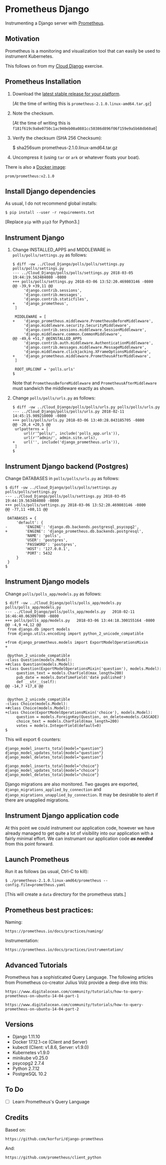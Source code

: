 # Prometheus Django

Instrumenting a Django server with [Prometheus](https://prometheus.io/).

## Motivation

Prometheus is a monitoring and visualization tool that can easily be used to instrument Kubernetes.

This follows on from my [Cloud Django](https://github.com/mramshaw/Cloud_Django) exercise.

## Prometheus Installation

1. Download the [latest stable release for your platform](https://prometheus.io/download/).

    [At the time of writing this is `prometheus-2.1.0.linux-amd64.tar.gz`]

2. Note the checksum.

    [At the time of writing this is `f181f619c9a8e0750c1ac940eb00a0881cc50386d896f06f159e9a5b68db60a0`]

3. Verify the checksum (SHA 256 Checksum):

    $ sha256sum prometheus-2.1.0.linux-amd64.tar.gz

4. Uncompress it (using `tar` or `ark` or whatever floats your boat).

There is also a [Docker image](https://hub.docker.com/r/prom/prometheus/):

    prom/prometheus:v2.1.0

## Install Django dependencies

As usual, I do not recommend global installs:

    $ pip install --user -r requirements.txt

[Replace `pip` with `pip3` for Python3.]

## Instrument Django

1. Change INSTALLED_APPS and MIDDLEWARE in `polls/polls/settings.py` as follows:

    ```
    $ diff -uw ../Cloud_Django/polls/polls/settings.py polls/polls/settings.py
    --- ../Cloud_Django/polls/polls/settings.py	2018-03-05 19:44:19.563484080 -0800
    +++ polls/polls/settings.py	2018-03-06 13:52:20.469803146 -0800
    @@ -39,9 +39,11 @@
         'django.contrib.sessions',
         'django.contrib.messages',
         'django.contrib.staticfiles',
    +    'django_prometheus',
     ]
     
     MIDDLEWARE = [
    +    'django_prometheus.middleware.PrometheusBeforeMiddleware',
         'django.middleware.security.SecurityMiddleware',
         'django.contrib.sessions.middleware.SessionMiddleware',
         'django.middleware.common.CommonMiddleware',
    @@ -49,6 +51,7 @@INSTALLED_APPS
         'django.contrib.auth.middleware.AuthenticationMiddleware',
         'django.contrib.messages.middleware.MessageMiddleware',
         'django.middleware.clickjacking.XFrameOptionsMiddleware',
    +    'django_prometheus.middleware.PrometheusAfterMiddleware',
     ]
     
     ROOT_URLCONF = 'polls.urls'
    $
    ```

    Note that `PrometheusBeforeMiddleware` and `PrometheusAfterMiddleware` must sandwich the middleware exactly as shown.

2. Change `polls/polls/urls.py` as follows:

    ```
    $ diff -uw ../Cloud_Django/polls/polls/urls.py polls/polls/urls.py
    --- ../Cloud_Django/polls/polls/urls.py	2018-02-11 14:45:15.909210000 -0800
    +++ polls/polls/urls.py	2018-03-06 13:40:28.043185705 -0800
    @@ -20,4 +20,5 @@
     urlpatterns = [
         url(r'^polls/', include('polls_app.urls')),
         url(r'^admin/', admin.site.urls),
    +    url('', include('django_prometheus.urls')),
     ]
    $
    ```

## Instrument Django backend (Postgres)

Change DATABASES in `polls/polls/urls.py` as follows:

    $ diff -uw ../Cloud_Django/polls/polls/settings.py polls/polls/settings.py
    --- ../Cloud_Django/polls/polls/settings.py	2018-03-05 19:44:19.563484080 -0800
    +++ polls/polls/settings.py	2018-03-06 13:52:20.469803146 -0800
    @@ -77,11 +80,11 @@
     
     DATABASES = {
         'default': {
    -        'ENGINE': 'django.db.backends.postgresql_psycopg2',
    +        'ENGINE': 'django_prometheus.db.backends.postgresql',
             'NAME': 'polls',
             'USER': 'postgres',
             'PASSWORD': 'postgres',
             'HOST': '127.0.0.1',
             'PORT': 5432
         }
     }
    $

## Instrument Django models

Change `polls/polls_app/models.py` as follows:

    $ diff -uw ../Cloud_Django/polls/polls_app/models.py polls/polls_app/models.py
    --- ../Cloud_Django/polls/polls_app/models.py	2018-02-11 16:46:40.063097000 -0800
    +++ polls/polls_app/models.py	2018-03-06 13:44:18.300155164 -0800
    @@ -4,9 +4,12 @@
     from django.db import models
     from django.utils.encoding import python_2_unicode_compatible
     
    +from django_prometheus.models import ExportModelOperationsMixin
    +
     
     @python_2_unicode_compatible
    -class Question(models.Model):
    +#class Question(models.Model):
    +class Question(ExportModelOperationsMixin('question'), models.Model):
         question_text = models.CharField(max_length=200)
         pub_date = models.DateTimeField('date published')
         def __str__(self):
    @@ -14,7 +17,8 @@
     
     
     @python_2_unicode_compatible
    -class Choice(models.Model):
    +#class Choice(models.Model):
    +class Choice(ExportModelOperationsMixin('choice'), models.Model):
         question = models.ForeignKey(Question, on_delete=models.CASCADE)
         choice_text = models.CharField(max_length=200)
         votes = models.IntegerField(default=0)
    $

This will export 6 counters:

    django_model_inserts_total{model="question"}
    django_model_updates_total{model="question"}
    django_model_deletes_total{model="question"}

    django_model_inserts_total{model="choice"}
    django_model_updates_total{model="choice"}
    django_model_deletes_total{model="choice"}

Django migrations are also monitored. Two gauges are exported, `django_migrations_applied_by_connection`
and `django_migrations_unapplied_by_connection`. It may be desirable to alert if there are unapplied migrations.

## Instrument Django application code

At this point we could instrument our application code, however we have already managed to get quite a lot
of visibility into our application with a fairly minimal effort. We can instrumant our application code
___as needed___ from this point forward.

## Launch Prometheus

Run it as follows (as usual, Ctrl-C to kill):

    $ ./prometheus-2.1.0.linux-amd64/prometheus --config.file=prometheus.yaml

[This will create a `data` directory for the prometheus stats.]

## Prometheus best practices:

Naming:

    https://prometheus.io/docs/practices/naming/

Instrumentation:

    https://prometheus.io/docs/practices/instrumentation/

## Advanced Tutorials

Prometheus has a sophisticated Query Language. The following articles from Prometheus
co-creator Julius Volz provide a deep dive into this:

    https://www.digitalocean.com/community/tutorials/how-to-query-prometheus-on-ubuntu-14-04-part-1

    https://www.digitalocean.com/community/tutorials/how-to-query-prometheus-on-ubuntu-14-04-part-2

## Versions

* Django 1.11.10
* Docker 17.12.1-ce (Client and Server)
* kubectl (Client: v1.8.6, Server: v1.9.0)
* Kubernetes v1.9.0
* minikube v0.25.0
* psycopg2 2.7.4
* Python 2.7.12
* PostgreSQL 10.2

## To Do

* [ ] Learn Prometheus's Query Language

## Credits

Based on:

    https://github.com/korfuri/django-prometheus

And:

    https://github.com/prometheus/client_python
